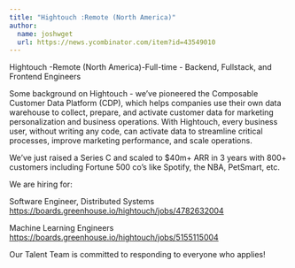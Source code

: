 ```yaml
---
title: "Hightouch :Remote (North America)"
author:
  name: joshwget
  url: https://news.ycombinator.com/item?id=43549010
---
```

Hightouch -Remote (North America)-Full-time - Backend, Fullstack, and Frontend Engineers

Some background on Hightouch - we’ve pioneered the Composable Customer Data Platform (CDP), which helps companies use their own data warehouse to collect, prepare, and activate customer data for marketing personalization and business operations. With Hightouch, every business user, without writing any code, can activate data to streamline critical processes, improve marketing performance, and scale operations.

We’ve just raised a Series C and scaled to $40m+ ARR in 3 years with 800+ customers including Fortune 500 co’s like Spotify, the NBA, PetSmart, etc.

We are hiring for:

Software Engineer, Distributed Systems <a href="https:&#x2F;&#x2F;boards.greenhouse.io&#x2F;hightouch&#x2F;jobs&#x2F;4782632004" rel="nofollow">https:&#x2F;&#x2F;boards.greenhouse.io&#x2F;hightouch&#x2F;jobs&#x2F;4782632004</a>

Machine Learning Engineers <a href="https:&#x2F;&#x2F;boards.greenhouse.io&#x2F;hightouch&#x2F;jobs&#x2F;5155115004" rel="nofollow">https:&#x2F;&#x2F;boards.greenhouse.io&#x2F;hightouch&#x2F;jobs&#x2F;5155115004</a>

Our Talent Team is committed to responding to everyone who applies!
<JobApplication />
